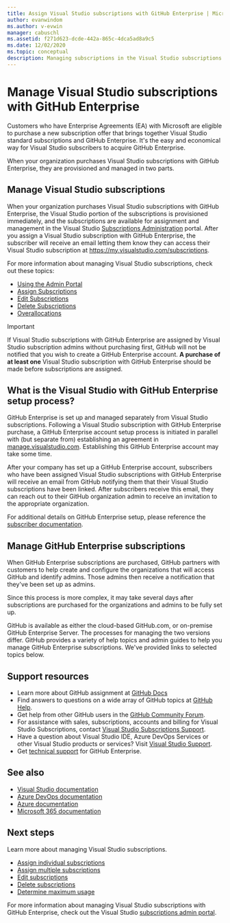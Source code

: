 ```yaml
---
title: Assign Visual Studio subscriptions with GitHub Enterprise | Microsoft Docs
author: evanwindom
ms.author: v-evwin
manager: cabuschl
ms.assetid: f271d623-dcde-442a-865c-4dca5ad8a9c5
ms.date: 12/02/2020
ms.topic: conceptual
description: Managing subscriptions in the Visual Studio subscriptions with GitHub Enterprise
---
```


# Manage Visual Studio subscriptions with GitHub Enterprise
Customers who have Enterprise Agreements (EA) with Microsoft are eligible to purchase a new subscription offer that brings together Visual Studio standard subscriptions and GitHub Enterprise. It's the easy and economical way for Visual Studio subscribers to acquire GitHub Enterprise. 

When your organization purchases Visual Studio subscriptions with GitHub Enterprise, they are provisioned and managed in two parts.

## Manage Visual Studio subscriptions
When your organization purchases Visual Studio subscriptions with GitHub Enterprise, the Visual Studio portion of the subscriptions is provisioned immediately, and the subscriptions are available for assignment and management in the Visual Studio [Subscriptions Administration](https://manage.visualstudio.com) portal. After you assign a Visual Studio subscription with GitHub Enterprise, the subscriber will receive an email letting them know they can access their Visual Studio subscription at <https://my.visualstudio.com/subscriptions>.

For more information about managing Visual Studio subscriptions, check out these topics:
- [Using the Admin Portal](using-admin-portal.md)
- [Assign Subscriptions](assign-license.md)
- [Edit Subscriptions](edit-license.md)
- [Delete Subscriptions](delete-license.md)
- [Overallocations](handle-overclaimed-license.md)

> [!Important]
> If Visual Studio subscriptions with GitHub Enterprise are assigned by Visual Studio subscription admins without purchasing first, GitHub will not be notified that you wish to create a GitHub Enterprise account.  **A purchase of at least one** Visual Studio subscription with GitHub Enterprise should be made before subscriptions are assigned.

## What is the Visual Studio with GitHub Enterprise setup process?
GitHub Enterprise is set up and managed separately from Visual Studio subscriptions. Following a Visual Studio subscription with GitHub Enterprise purchase, a GitHub Enterprise account setup process is initiated in parallel with (but separate from) establishing an agreement in [manage.visualstudio.com](https://manage.visualstudio.com). Establishing this GitHub Enterprise account may take some time. 

After your company has set up a GitHub Enterprise account, subscribers who have been assigned Visual Studio subscriptions with GitHub Enterprise will receive an email from GitHub notifying them that their Visual Studio subscriptions have been linked. After subscribers receive this email, they can reach out to their GitHub organization admin to receive an invitation to the appropriate organization.

For additional details on GitHub Enterprise setup, please reference the [subscriber documentation](access-github.md).   

## Manage GitHub Enterprise subscriptions
When GitHub Enterprise subscriptions are purchased, GitHub partners with customers to help create and configure the organizations that will access GitHub and identify admins.  Those admins then receive a notification that they've been set up as admins.  

Since this process is more complex, it may take several days after subscriptions are purchased for the organizations and admins to be fully set up.

GitHub is available as either the cloud-based GitHub.com, or on-premise GitHub Enterprise Server.  The processes for managing the two versions differ.  GitHub provides a variety of help topics and admin guides to help you manage GitHub Enterprise subscriptions.  We've provided links to selected topics below.  

## Support resources

- Learn more about GitHub assignment at [GitHub Docs](https://docs.github.com/en/github/setting-up-and-managing-your-enterprise-account/managing-licenses-for-the-github-enterprise-and-visual-studio-bundle)
- Find answers to questions on a wide array of GitHub topics at [GitHub Help](https://help.github.com/en).
- Get help from other GitHub users in the [GitHub Community Forum](https://github.community/).
- For assistance with sales, subscriptions, accounts and billing for Visual Studio Subscriptions, contact [Visual Studio Subscriptions Support](https://visualstudio.microsoft.com/subscriptions/support/).
- Have a question about Visual Studio IDE, Azure DevOps Services or other Visual Studio products or services?  Visit [Visual Studio Support](https://visualstudio.microsoft.com/support/).
- Get [technical support](https://support.microsoft.com/supportforbusiness/productselection?sapId=b77fe80f-5417-80bd-4b2a-275cf0018c24) for GitHub Enterprise.   

## See also

- [Visual Studio documentation](/visualstudio/)
- [Azure DevOps documentation](/azure/devops/)
- [Azure documentation](/azure/)
- [Microsoft 365 documentation](/microsoft-365/)

## Next steps

Learn more about managing Visual Studio subscriptions.
- [Assign individual subscriptions](assign-license.md)
- [Assign multiple subscriptions](assign-license-bulk.md)
- [Edit subscriptions](edit-license.md)
- [Delete subscriptions](delete-license.md)
- [Determine maximum usage](maximum-usage.md)

For more information about managing Visual Studio subscriptions with GitHub Enterprise, check out the Visual Studio [subscriptions admin portal](https://visualstudio.microsoft.com/subscriptions-administration/).